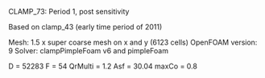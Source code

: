CLAMP_73: Period 1, post sensitivity

Based on clamp_43 (early time period of 2011)

Mesh: 1.5 x super coarse mesh on x and y (6123 cells)
OpenFOAM version: 9
Solver: clampPimpleFoam v6 and pimpleFoam

D = 52283
F = 54
QrMulti = 1.2
Asf = 30.04
maxCo = 0.8
